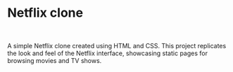 # Netflix clone
<br>
<p>A simple Netflix clone created using HTML and CSS. This project replicates the look and feel of the Netflix interface, showcasing static pages for browsing movies and TV shows.</p>
